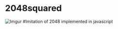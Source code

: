 2048squared
========
![Imgur](http://i.imgur.com/SLZ2ELH.png)
#Imitation of 2048 implemented in javascript 
